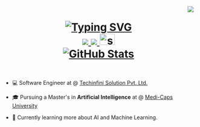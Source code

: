 <img align="right" src="https://visitor-badge.laobi.icu/badge?page_id=surajChauhan83.surajChauhan83"/>
 
<h1 align="center">
  <a href="https://git.io/typing-svg"><img src="https://readme-typing-svg.herokuapp.com?font=Fira+Code&duration=5066&pause=&multiline=true&width=546&height=100&lines=Hi+there!+👋;I'm+Suraj+Chouhan;MTech+Student+||+Software+Engineer;" alt="Typing SVG" />
  </a>

 <div align="center">
  <a href="mailto:surajchauhan8349@gmail.com">
    <img src="https://img.shields.io/badge/Gmail-D14836?style=for-the-badge&logo=gmail&logoColor=red" target="_blank" /> 
  </a>
    <a href="https://www.linkedin.com/in/suraj-chauhan-01567b200/" target"_blank">
    <img src="https://img.shields.io/badge/LinkedIn-0077B5?style=for-the-badge&logo=linkedin&logoColor=white" target="_blank" /> 
  </a>

 <a href="https://auth.geeksforgeeks.org/user/surajchauhan8349" target="blank">
 <img src="https://raw.githubusercontent.com/rahuldkjain/github-profile-readme-generator/master/src/images/icons/Social/geeks-for-geeks.svg" alt="surajchauhan8349" height="30" width="40" />
 </a>
 
 <br>
<a href="https://github.com/surajChauhan83" target="blank">
  <img src="https://github-stats-alpha.vercel.app/api?username=surajChauhan83&cc=22272e&tc=37BCF6&ic=fff&bc=0000" alt="GitHub Stats" style="max-width: 100%;">

 </a>
 </div>
</h1>
 <br>
 <ul dir="auto">
<li>
<p dir="auto">💻 Software Engineer at  @ <a href="https://techinfini.in/" rel="nofollow">Techinfini Solution Pvt. Ltd.</a> </p>
</li>
<li>
<p dir="auto">🎓 Pursuing a Master's in <strong>Artificial Intelligence</strong> at @ <a href="https://www.medicaps.ac.in/" rel="nofollow">Medi-Caps University</a></p>
</li>
<li>
<p dir="auto">📖 Currently learning more about AI and Machine Learning.</p>
</li>
</ul>
 
 
 



